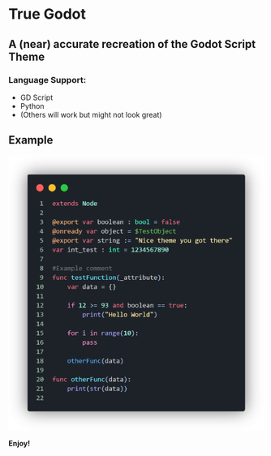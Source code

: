 # True Godot

## A (near) accurate recreation of the Godot Script Theme

### Language Support:

* GD Script
* Python
* (Others will work but might not look great)

## Example

![Theme Example Image](https://github.com/MrPogofu/image-to-host/blob/main/CodeExample.png?raw=true)

**Enjoy!**
